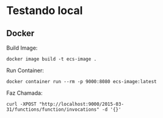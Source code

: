 # Testando local
## Docker

Build Image:
```
docker image build -t ecs-image .
```

Run Container:
```
docker container run --rm -p 9000:8080 ecs-image:latest
```
Faz Chamada:
```
curl -XPOST "http://localhost:9000/2015-03-31/functions/function/invocations" -d '{}'
```